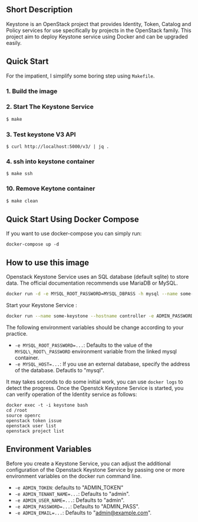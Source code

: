 ## Short Description

Keystone is an OpenStack project that provides Identity, Token, Catalog and Policy services for use specifically by projects in the OpenStack family. This project aim to deploy Keystone service using Docker and can be upgraded easily.

## Quick Start

For the impatient, I simplify some boring step using `Makefile`.

### 1. Build the image
### 2. Start The Keystone Service

```bash
$ make
```
### 3. Test keystone V3 API

```
$ curl http://localhost:5000/v3/ | jq .
```


### 4. ssh into keystone container

```
$ make ssh
```

### 10. Remove Keytone container

```bash
$ make clean
```

## Quick Start Using Docker Compose

If you want to use docker-compose you can simply run:

```docker-compose up -d```

## How to use this image

Openstack Keystone Service uses an SQL database (default sqlite) to store data. The official documentation recommends use MariaDB or MySQL.

```bash
docker run -d -e MYSQL_ROOT_PASSWORD=MYSQL_DBPASS -h mysql --name some-mysql -d mariadb
```

Start your Keystone Service :

```bash
docker run --name some-keystone --hostname controller -e ADMIN_PASSWORD=nomoresecret --link some-mysql:mysql -p 5000:5000 -p 35357:35357  -d openstack-keystone
```

The following environment variables should be change according to your practice.

* `-e MYSQL_ROOT_PASSWORD=...`: Defaults to the value of the `MYSQL\_ROOT\_PASSWORD` environment variable from the linked mysql container.
* `-e MYSQL_HOST=...`: If you use an external database, specify the address of the database. Defautls to "mysql".

It may takes seconds to do some initial work, you can use `docker logs` to detect the progress. Once the Openstck Keystone Service is started, you can verify operation of the Identity service as follows:

```
docker exec -t -i keystone bash
cd /root
source openrc
openstack token issue
openstack user list
openstack project list
```

## Environment Variables

Before you create a Keystone Service, you can adjust the additional configuration of the Openstack Keystone Service by passing one or more environment variables on the docker run command line. 

* `-e ADMIN_TOKEN`: defaults to "ADMIN\_TOKEN"
* `-e ADMIN_TENANT_NAME=...`: Defaults to "admin".
* `-e ADMIN_USER_NAME=...`: Defaults to "admin".
* `-e ADMIN_PASSWORD=...`: Defaults to "ADMIN\_PASS".
* `-e ADMIN_EMAIL=...`: Defaults to "admin@example.com".
